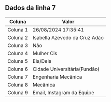 ## Dados da linha 7

| Coluna | Valor |
|--------|-------|
| Coluna 1 | 26/08/2024 17:35:41 |
| Coluna 2 | Isabella Azevedo da Cruz Adão |
| Coluna 3 | Não |
| Coluna 4 | Mulher Cis |
| Coluna 5 | Ela/Dela |
| Coluna 6 | Cidade Universitária(Fundão) |
| Coluna 7 | Engenharia Mecânica |
| Coluna 8 | Mecânica |
| Coluna 9 | Email, Instagram da Equipe |

